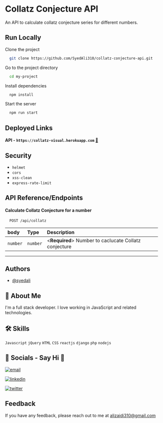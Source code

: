 # Collatz Conjecture API

An API to calculate collatz conjecture series for different numbers.

## Run Locally

Clone the project

```bash
  git clone https://github.com/SyedAli310/collatz-conjecture-api.git
```

Go to the project directory

```bash
  cd my-project
```

Install dependencies

```bash
  npm install
```

Start the server

```bash
  npm run start
```

## Deployed Links

#### API       - `https://collatz-visual.herokuapp.com`      [🔗](https://collatz-visual.herokuapp.com)

## Security

- `helmet`
- `cors`
- `xss-clean`
- `express-rate-limit`

## API Reference/Endpoints

#### Calculate Collatz Conjecture for a number

```https
  POST /api/collatz
```

| body | Type     | Description                |
| :-------- | :------- | :------------------------- |
| `number` | `number` | <**Required**> Number to caclucate Collatz conjecture |

---

## Authors

- [@syedali](https://www.github.com/SyedAli310)

## 🚀 About Me
I'm a full stack developer. I love working in JavaScript and related technologies.

## 🛠 Skills
`Javascript` `jQuery` `HTML`  `CSS` `reactjs` `django` `php` `nodejs` 


## 🔗 Socials - Say Hi 👋
[![email](https://img.shields.io/badge/email-000?style=for-the-badge&logo=ko-fi&logoColor=white)](mailto:alizaidi310@email.com)

[![linkedin](https://img.shields.io/badge/linkedin-0A66C2?style=for-the-badge&logo=linkedin&logoColor=white)](https://www.linkedin.com/in/syed-ali-058b7610b/)

[![twitter](https://img.shields.io/badge/twitter-1DA1F2?style=for-the-badge&logo=twitter&logoColor=white)](https://twitter.com/alizaidi310)


## Feedback

If you have any feedback, please reach out to me at alizaidi310@gmail.com

